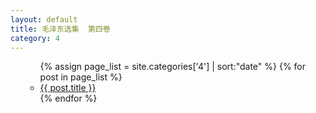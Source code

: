 ```yaml
---
layout: default
title: 毛泽东选集  第四卷
category: 4
---
```


<ul>
  <ul>
    {% assign page_list = site.categories['4'] | sort:"date" %}
    {% for post in page_list %}
      <li><a href="{{ post.url | relative_url }}">{{ post.title }}</a></li>
    {% endfor %}
  </ul>
</ul>